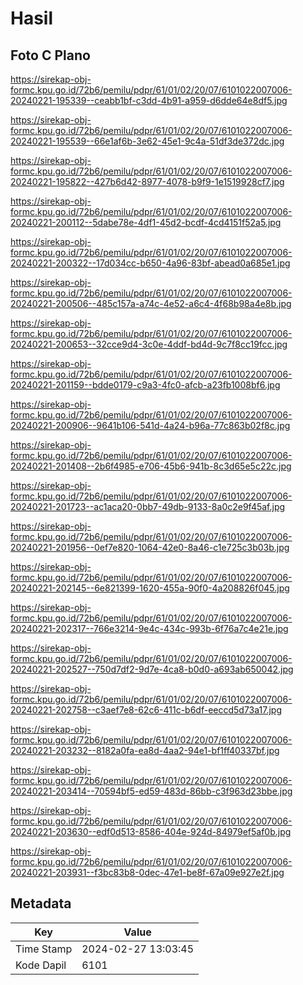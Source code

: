 # Hasil

## Foto C Plano

https://sirekap-obj-formc.kpu.go.id/72b6/pemilu/pdpr/61/01/02/20/07/6101022007006-20240221-195339--ceabb1bf-c3dd-4b91-a959-d6dde64e8df5.jpg

https://sirekap-obj-formc.kpu.go.id/72b6/pemilu/pdpr/61/01/02/20/07/6101022007006-20240221-195539--66e1af6b-3e62-45e1-9c4a-51df3de372dc.jpg

https://sirekap-obj-formc.kpu.go.id/72b6/pemilu/pdpr/61/01/02/20/07/6101022007006-20240221-195822--427b6d42-8977-4078-b9f9-1e1519928cf7.jpg

https://sirekap-obj-formc.kpu.go.id/72b6/pemilu/pdpr/61/01/02/20/07/6101022007006-20240221-200112--5dabe78e-4df1-45d2-bcdf-4cd4151f52a5.jpg

https://sirekap-obj-formc.kpu.go.id/72b6/pemilu/pdpr/61/01/02/20/07/6101022007006-20240221-200322--17d034cc-b650-4a96-83bf-abead0a685e1.jpg

https://sirekap-obj-formc.kpu.go.id/72b6/pemilu/pdpr/61/01/02/20/07/6101022007006-20240221-200506--485c157a-a74c-4e52-a6c4-4f68b98a4e8b.jpg

https://sirekap-obj-formc.kpu.go.id/72b6/pemilu/pdpr/61/01/02/20/07/6101022007006-20240221-200653--32cce9d4-3c0e-4ddf-bd4d-9c7f8cc19fcc.jpg

https://sirekap-obj-formc.kpu.go.id/72b6/pemilu/pdpr/61/01/02/20/07/6101022007006-20240221-201159--bdde0179-c9a3-4fc0-afcb-a23fb1008bf6.jpg

https://sirekap-obj-formc.kpu.go.id/72b6/pemilu/pdpr/61/01/02/20/07/6101022007006-20240221-200906--9641b106-541d-4a24-b96a-77c863b02f8c.jpg

https://sirekap-obj-formc.kpu.go.id/72b6/pemilu/pdpr/61/01/02/20/07/6101022007006-20240221-201408--2b6f4985-e706-45b6-941b-8c3d65e5c22c.jpg

https://sirekap-obj-formc.kpu.go.id/72b6/pemilu/pdpr/61/01/02/20/07/6101022007006-20240221-201723--ac1aca20-0bb7-49db-9133-8a0c2e9f45af.jpg

https://sirekap-obj-formc.kpu.go.id/72b6/pemilu/pdpr/61/01/02/20/07/6101022007006-20240221-201956--0ef7e820-1064-42e0-8a46-c1e725c3b03b.jpg

https://sirekap-obj-formc.kpu.go.id/72b6/pemilu/pdpr/61/01/02/20/07/6101022007006-20240221-202145--6e821399-1620-455a-90f0-4a208826f045.jpg

https://sirekap-obj-formc.kpu.go.id/72b6/pemilu/pdpr/61/01/02/20/07/6101022007006-20240221-202317--766e3214-9e4c-434c-993b-6f76a7c4e21e.jpg

https://sirekap-obj-formc.kpu.go.id/72b6/pemilu/pdpr/61/01/02/20/07/6101022007006-20240221-202527--750d7df2-9d7e-4ca8-b0d0-a693ab650042.jpg

https://sirekap-obj-formc.kpu.go.id/72b6/pemilu/pdpr/61/01/02/20/07/6101022007006-20240221-202758--c3aef7e8-62c6-411c-b6df-eeccd5d73a17.jpg

https://sirekap-obj-formc.kpu.go.id/72b6/pemilu/pdpr/61/01/02/20/07/6101022007006-20240221-203232--8182a0fa-ea8d-4aa2-94e1-bf1ff40337bf.jpg

https://sirekap-obj-formc.kpu.go.id/72b6/pemilu/pdpr/61/01/02/20/07/6101022007006-20240221-203414--70594bf5-ed59-483d-86bb-c3f963d23bbe.jpg

https://sirekap-obj-formc.kpu.go.id/72b6/pemilu/pdpr/61/01/02/20/07/6101022007006-20240221-203630--edf0d513-8586-404e-924d-84979ef5af0b.jpg

https://sirekap-obj-formc.kpu.go.id/72b6/pemilu/pdpr/61/01/02/20/07/6101022007006-20240221-203931--f3bc83b8-0dec-47e1-be8f-67a09e927e2f.jpg


## Metadata

| Key        | Value               |
| ---------- | ------------------- |
| Time Stamp | 2024-02-27 13:03:45 |
| Kode Dapil | 6101                |



